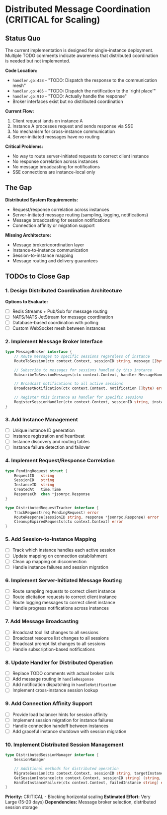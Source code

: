 # Distributed Message Coordination (CRITICAL for Scaling)

## Status Quo

The current implementation is designed for single-instance deployment. Multiple TODO comments indicate awareness that distributed coordination is needed but not implemented.

**Code Location:**

- `handler.go:438` - "TODO: Dispatch the response to the communication mesh"
- `handler.go:405` - "TODO: Dispatch the notification to the 'right place'"
- `handler.go:910` - "TODO: Actually handle the response"
- Broker interfaces exist but no distributed coordination

**Current Flow:**

1. Client request lands on instance A
2. Instance A processes request and sends response via SSE
3. No mechanism for cross-instance communication
4. Server-initiated messages have no routing

**Critical Problems:**

- No way to route server-initiated requests to correct client instance
- No response correlation across instances
- No message broadcasting for notifications
- SSE connections are instance-local only

## The Gap

**Distributed System Requirements:**

- Request/response correlation across instances
- Server-initiated message routing (sampling, logging, notifications)
- Message broadcasting for session notifications
- Connection affinity or migration support

**Missing Architecture:**

- Message broker/coordination layer
- Instance-to-instance communication
- Session-to-instance mapping
- Message routing and delivery guarantees

## TODOs to Close Gap

### 1. Design Distributed Coordination Architecture

**Options to Evaluate:**

- [ ] Redis Streams + Pub/Sub for message routing
- [ ] NATS/NATS JetStream for message coordination
- [ ] Database-based coordination with polling
- [ ] Custom WebSocket mesh between instances

### 2. Implement Message Broker Interface

```go
type MessageBroker interface {
    // Route messages to specific sessions regardless of instance
    RouteToSession(ctx context.Context, sessionID string, message []byte) error

    // Subscribe to messages for sessions handled by this instance
    SubscribeToSessionMessages(ctx context.Context, handler MessageHandler) error

    // Broadcast notifications to all active sessions
    BroadcastNotification(ctx context.Context, notification []byte) error

    // Register this instance as handler for specific sessions
    RegisterSessionHandler(ctx context.Context, sessionID string, instanceID string) error
}
```

### 3. Add Instance Management

- [ ] Unique instance ID generation
- [ ] Instance registration and heartbeat
- [ ] Instance discovery and routing tables
- [ ] Instance failure detection and failover

### 4. Implement Request/Response Correlation

```go
type PendingRequest struct {
    RequestID   string
    SessionID   string
    InstanceID  string
    CreatedAt   time.Time
    ResponseCh  chan *jsonrpc.Response
}

type DistributedRequestTracker interface {
    TrackRequest(req PendingRequest) error
    RouteResponse(sessionID string, response *jsonrpc.Response) error
    CleanupExpiredRequests(ctx context.Context) error
}
```

### 5. Add Session-to-Instance Mapping

- [ ] Track which instance handles each active session
- [ ] Update mapping on connection establishment
- [ ] Clean up mapping on disconnection
- [ ] Handle instance failures and session migration

### 6. Implement Server-Initiated Message Routing

- [ ] Route sampling requests to correct client instance
- [ ] Route elicitation requests to correct client instance
- [ ] Route logging messages to correct client instance
- [ ] Handle progress notifications across instances

### 7. Add Message Broadcasting

- [ ] Broadcast tool list changes to all sessions
- [ ] Broadcast resource list changes to all sessions
- [ ] Broadcast prompt list changes to all sessions
- [ ] Handle subscription-based notifications

### 8. Update Handler for Distributed Operation

- [ ] Replace TODO comments with actual broker calls
- [ ] Add message routing in `handleResponse`
- [ ] Add notification dispatching in `handleNotification`
- [ ] Implement cross-instance session lookup

### 9. Add Connection Affinity Support

- [ ] Provide load balancer hints for session affinity
- [ ] Implement session migration for instance failures
- [ ] Handle connection handoff between instances
- [ ] Add graceful instance shutdown with session migration

### 10. Implement Distributed Session Management

```go
type DistributedSessionManager interface {
    SessionManager

    // Additional methods for distributed operation
    MigrateSession(ctx context.Context, sessionID string, targetInstance string) error
    GetSessionInstance(ctx context.Context, sessionID string) (string, error)
    HandleInstanceFailure(ctx context.Context, failedInstance string) error
}
```

**Priority:** CRITICAL - Blocking horizontal scaling
**Estimated Effort:** Very Large (15-20 days)
**Dependencies:** Message broker selection, distributed session storage

